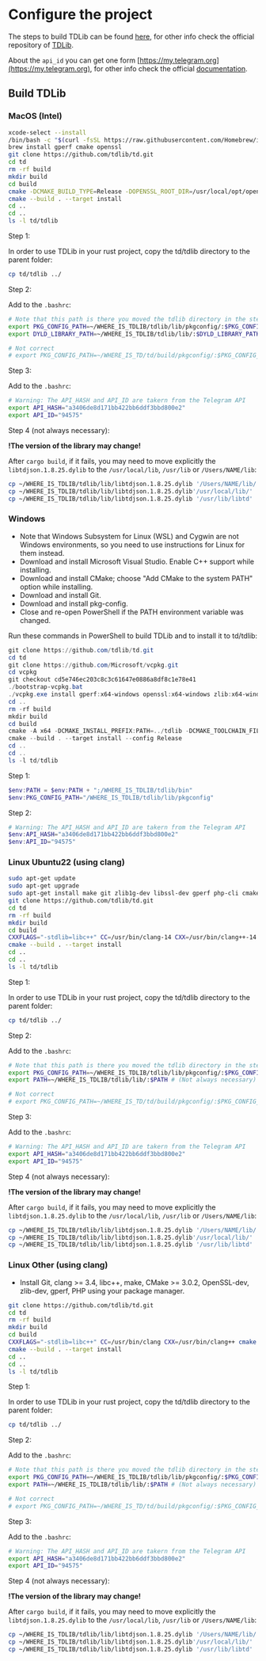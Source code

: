 # Configure the project

The steps to build TDLib can be found [here](https://tdlib.github.io/td/build.html?language=Rust), for other info check the official repository of [TDLib](https://github.com/tdlib/td).

About the `api_id` you can get one form [https://my.telegram.org](https://my.telegram.org), for other info check the official [documentation](https://core.telegram.org/api/obtaining_api_id).

## Build TDLib

### MacOS (Intel)

```bash
xcode-select --install
/bin/bash -c "$(curl -fsSL https://raw.githubusercontent.com/Homebrew/install/HEAD/install.sh)"
brew install gperf cmake openssl
git clone https://github.com/tdlib/td.git
cd td
rm -rf build
mkdir build
cd build
cmake -DCMAKE_BUILD_TYPE=Release -DOPENSSL_ROOT_DIR=/usr/local/opt/openssl/ -DCMAKE_INSTALL_PREFIX:PATH=../tdlib ..
cmake --build . --target install
cd ..
cd ..
ls -l td/tdlib
```

Step 1:

In order to use TDLib in your rust project, copy the td/tdlib directory to the parent folder:

```bash
cp td/tdlib ../
```

Step 2:

Add to the `.bashrc`:

```bash
# Note that this path is there you moved the tdlib directory in the step 1
export PKG_CONFIG_PATH=~/WHERE_IS_TDLIB/tdlib/lib/pkgconfig/:$PKG_CONFIG_PATH
export DYLD_LIBRARY_PATH=~/WHERE_IS_TDLIB/tdlib/lib/:$DYLD_LIBRARY_PATH

# Not correct
# export PKG_CONFIG_PATH=~/WHERE_IS_TD/td/build/pkgconfig/:$PKG_CONFIG_PATH
```

Step 3:

Add to the `.bashrc`:

```bash
# Warning: The API_HASH and API_ID are takern from the Telegram API
export API_HASH="a3406de8d171bb422bb6ddf3bbd800e2"
export API_ID="94575"
```

Step 4 (not always necessary):

**!The version of the library may change!**

After `cargo build`, if it fails, you may need to move explicitly the `libtdjson.1.8.25.dylib` to the `/usr/local/lib`, `/usr/lib` or `/Users/NAME/lib`:

```bash
cp ~/WHERE_IS_TDLIB/tdlib/lib/libtdjson.1.8.25.dylib '/Users/NAME/lib/'
cp ~/WHERE_IS_TDLIB/tdlib/lib/libtdjson.1.8.25.dylib'/usr/local/lib/'
cp ~/WHERE_IS_TDLIB/tdlib/lib/libtdjson.1.8.25.dylib '/usr/lib/libtd'
```

### Windows

- Note that Windows Subsystem for Linux (WSL) and Cygwin are not Windows environments, so you need to use instructions for Linux for them instead.
- Download and install Microsoft Visual Studio. Enable C++ support while installing.
- Download and install CMake; choose "Add CMake to the system PATH" option while installing.
- Download and install Git.
- Download and install pkg-config.
- Close and re-open PowerShell if the PATH environment variable was changed.

Run these commands in PowerShell to build TDLib and to install it to td/tdlib:

```powershell
git clone https://github.com/tdlib/td.git
cd td
git clone https://github.com/Microsoft/vcpkg.git
cd vcpkg
git checkout cd5e746ec203c8c3c61647e0886a8df8c1e78e41
./bootstrap-vcpkg.bat
./vcpkg.exe install gperf:x64-windows openssl:x64-windows zlib:x64-windows
cd ..
rm -rf build
mkdir build
cd build
cmake -A x64 -DCMAKE_INSTALL_PREFIX:PATH=../tdlib -DCMAKE_TOOLCHAIN_FILE:FILEPATH=../vcpkg/scripts/buildsystems/vcpkg.cmake ..
cmake --build . --target install --config Release
cd ..
cd ..
ls -l td/tdlib
```

Step 1:

```powershell
$env:PATH = $env:PATH + ";/WHERE_IS_TDLIB/tdlib/bin"
$env:PKG_CONFIG_PATH="/WHERE_IS_TDLIB/tdlib/lib/pkgconfig"
```

Step 2:

```powershell
# Warning: The API_HASH and API_ID are takern from the Telegram API
$env:API_HASH="a3406de8d171bb422bb6ddf3bbd800e2"
$env:API_ID="94575"
```

### Linux Ubuntu22 (using clang)

```bash
sudo apt-get update
sudo apt-get upgrade
sudo apt-get install make git zlib1g-dev libssl-dev gperf php-cli cmake clang-14 libc++-dev libc++abi-dev
git clone https://github.com/tdlib/td.git
cd td
rm -rf build
mkdir build
cd build
CXXFLAGS="-stdlib=libc++" CC=/usr/bin/clang-14 CXX=/usr/bin/clang++-14 cmake -DCMAKE_BUILD_TYPE=Release -DCMAKE_INSTALL_PREFIX:PATH=../tdlib ..
cmake --build . --target install
cd ..
cd ..
ls -l td/tdlib
```

Step 1:

In order to use TDLib in your rust project, copy the td/tdlib directory to the parent folder:

```bash
cp td/tdlib ../
```

Step 2:

Add to the `.bashrc`:

```bash
# Note that this path is there you moved the tdlib directory in the step 1
export PKG_CONFIG_PATH=~/WHERE_IS_TDLIB/tdlib/lib/pkgconfig/:$PKG_CONFIG_PATH
export PATH=~/WHERE_IS_TDLIB/tdlib/lib/:$PATH # (Not always necessary)

# Not correct
# export PKG_CONFIG_PATH=~/WHERE_IS_TD/td/build/pkgconfig/:$PKG_CONFIG_PATH
```

Step 3:

Add to the `.bashrc`:

```bash
# Warning: The API_HASH and API_ID are takern from the Telegram API
export API_HASH="a3406de8d171bb422bb6ddf3bbd800e2"
export API_ID="94575"
```

Step 4 (not always necessary):

**!The version of the library may change!**

After `cargo build`, if it fails, you may need to move explicitly the `libtdjson.1.8.25.dylib` to the `/usr/local/lib`, `/usr/lib` or `/Users/NAME/lib`:

```bash
cp ~/WHERE_IS_TDLIB/tdlib/lib/libtdjson.1.8.25.dylib '/Users/NAME/lib/'
cp ~/WHERE_IS_TDLIB/tdlib/lib/libtdjson.1.8.25.dylib'/usr/local/lib/'
cp ~/WHERE_IS_TDLIB/tdlib/lib/libtdjson.1.8.25.dylib '/usr/lib/libtd'
```

### Linux Other (using clang)

- Install Git, clang >= 3.4, libc++, make, CMake >= 3.0.2, OpenSSL-dev, zlib-dev, gperf, PHP using your package manager.

```bash
git clone https://github.com/tdlib/td.git
cd td
rm -rf build
mkdir build
cd build
CXXFLAGS="-stdlib=libc++" CC=/usr/bin/clang CXX=/usr/bin/clang++ cmake -DCMAKE_BUILD_TYPE=Release -DCMAKE_INSTALL_PREFIX:PATH=../tdlib ..
cmake --build . --target install
cd ..
cd ..
ls -l td/tdlib
```

Step 1:

In order to use TDLib in your rust project, copy the td/tdlib directory to the parent folder:

```bash
cp td/tdlib ../
```

Step 2:

Add to the `.bashrc`:

```bash
# Note that this path is there you moved the tdlib directory in the step 1
export PKG_CONFIG_PATH=~/WHERE_IS_TDLIB/tdlib/lib/pkgconfig/:$PKG_CONFIG_PATH
export PATH=~/WHERE_IS_TDLIB/tdlib/lib/:$PATH # (Not always necessary)

# Not correct
# export PKG_CONFIG_PATH=~/WHERE_IS_TD/td/build/pkgconfig/:$PKG_CONFIG_PATH
```

Step 3:

Add to the `.bashrc`:

```bash
# Warning: The API_HASH and API_ID are takern from the Telegram API
export API_HASH="a3406de8d171bb422bb6ddf3bbd800e2"
export API_ID="94575"
```

Step 4 (not always necessary):

**!The version of the library may change!**

After `cargo build`, if it fails, you may need to move explicitly the `libtdjson.1.8.25.dylib` to the `/usr/local/lib`, `/usr/lib` or `/Users/NAME/lib`:

```bash
cp ~/WHERE_IS_TDLIB/tdlib/lib/libtdjson.1.8.25.dylib '/Users/NAME/lib/'
cp ~/WHERE_IS_TDLIB/tdlib/lib/libtdjson.1.8.25.dylib'/usr/local/lib/'
cp ~/WHERE_IS_TDLIB/tdlib/lib/libtdjson.1.8.25.dylib '/usr/lib/libtd'
```

